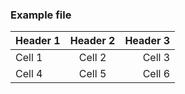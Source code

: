 ### Example file


| Header 1 | Header 2 | Header 3 |
| -------- | :-------:| -------: |
| Cell 1   | Cell 2   | Cell 3   |
| Cell 4   | Cell 5   | Cell 6   |
